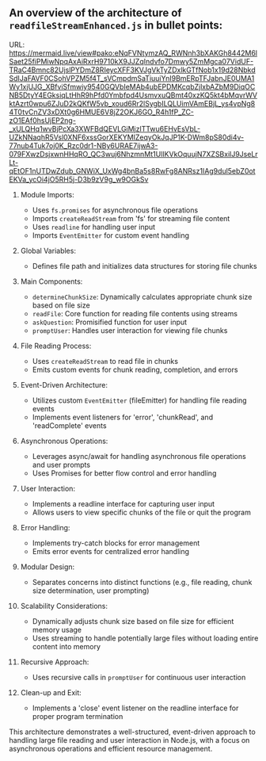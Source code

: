 ## An overview of the architecture of `readfileStreamEnhanced.js` in bullet points:
URL: https://mermaid.live/view#pako:eNqFVNtymzAQ_RWNnh3bXAKGh8442M6lSaet25fiPMiwNpqAxAiRxrH9710kX9JJZqIndvfo7Dmwy5ZmMgca07VidUF-TRaC4Bmnc82UjslPYDmZ8RIeycXFF3KVJgVkTyZDxlkGTfNob1x19d28NbkdSdIJaFAVF0CSohVPZM5f4T_sVCmpdmSaTiuuiYnI9BmERpTFJabnJE0UMA1Wy1xjUJG_XBfviSfmwiy9540GQVbIeMAb4ubEPDMKcqbZjlxbAZbM9DiqOCNB5DtyY4EGksiqLtHhR9hPfd0Ymbfpd4UsmvxuQBmt40xzKQ5kt4bMqvrWVktAzrt0wpu6ZJuD2kQKfW5vb_xoud6Rr2lSygbILQLUimVAmEBjL_ys4vpNg84T0tvCnZV3xDXt0g6HMUE6V8jZ2OKJ6GO_R4h1fP_ZC-zO1EAf0hsUjEP2ng-_xULQHq1wvBjPcXa3XWFBdQEVLGiMjzlTTwu6EHvEsVbL-UZkNNaqhR5Vsl0XNF6xssGorXEKYMIZeqyOkJqJP1K-DWm8pS80di4v-77nub4Tuk7oj0K_Rzc0dr1-NBy6URAE7ijwA3-079FXwzDsjxwnHHqRO_QC3wuj6NhzmnMt1UlIKVkOquujN7XZSBxilJ9JseLrLt-qEtOF1nUTDwZdub_GNWiX_UxWg4bnBa5s8RwFg8ANRsz1IAg9dul5ebZ0otEKVa_ycOi4jO5RH5j-D3b9zV9g_w9OGkSv

1. Module Imports:
    - Uses `fs.promises` for asynchronous file operations
    - Imports `createReadStream` from 'fs' for streaming file content
    - Uses `readline` for handling user input
    - Imports `EventEmitter` for custom event handling

2. Global Variables:
    - Defines file path and initializes data structures for storing file chunks

3. Main Components:
    - `determineChunkSize`: Dynamically calculates appropriate chunk size based on file size
    - `readFile`: Core function for reading file contents using streams
    - `askQuestion`: Promisified function for user input
    - `promptUser`: Handles user interaction for viewing file chunks

4. File Reading Process:
    - Uses `createReadStream` to read file in chunks
    - Emits custom events for chunk reading, completion, and errors

5. Event-Driven Architecture:
    - Utilizes custom `EventEmitter` (fileEmitter) for handling file reading events
    - Implements event listeners for 'error', 'chunkRead', and 'readComplete' events

6. Asynchronous Operations:
    - Leverages async/await for handling asynchronous file operations and user prompts
    - Uses Promises for better flow control and error handling

7. User Interaction:
    - Implements a readline interface for capturing user input
    - Allows users to view specific chunks of the file or quit the program

8. Error Handling:
    - Implements try-catch blocks for error management
    - Emits error events for centralized error handling

9. Modular Design:
    - Separates concerns into distinct functions (e.g., file reading, chunk size determination, user prompting)

10. Scalability Considerations:
    - Dynamically adjusts chunk size based on file size for efficient memory usage
    - Uses streaming to handle potentially large files without loading entire content into memory

11. Recursive Approach:
    - Uses recursive calls in `promptUser` for continuous user interaction

12. Clean-up and Exit:
    - Implements a 'close' event listener on the readline interface for proper program termination

This architecture demonstrates a well-structured, event-driven approach to handling large file reading and user interaction in Node.js, with a focus on asynchronous operations and efficient resource management.